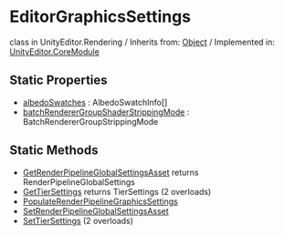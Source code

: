 # EditorGraphicsSettings
class in UnityEditor.Rendering
 / Inherits from: <a href="https://docs.unity3d.com/6000.0/Documentation/ScriptReference/Object.html">Object</a> / Implemented in: <a href="https://docs.unity3d.com/6000.0/Documentation/ScriptReference/UnityEditor.CoreModule.html">UnityEditor.CoreModule</a>

## Static Properties
- <a href="https://docs.unity3d.com/6000.0/Documentation/ScriptReference/EditorGraphicsSettings-albedoSwatches.html">albedoSwatches</a> : AlbedoSwatchInfo[]
- <a href="https://docs.unity3d.com/6000.0/Documentation/ScriptReference/EditorGraphicsSettings-batchRendererGroupShaderStrippingMode.html">batchRendererGroupShaderStrippingMode</a> : BatchRendererGroupStrippingMode

## Static Methods
- <a href="https://docs.unity3d.com/6000.0/Documentation/ScriptReference/EditorGraphicsSettings.GetRenderPipelineGlobalSettingsAsset.html">GetRenderPipelineGlobalSettingsAsset</a> returns RenderPipelineGlobalSettings
- <a href="https://docs.unity3d.com/6000.0/Documentation/ScriptReference/EditorGraphicsSettings.GetTierSettings.html">GetTierSettings</a> returns TierSettings (2 overloads)
- <a href="https://docs.unity3d.com/6000.0/Documentation/ScriptReference/EditorGraphicsSettings.PopulateRenderPipelineGraphicsSettings.html">PopulateRenderPipelineGraphicsSettings</a>
- <a href="https://docs.unity3d.com/6000.0/Documentation/ScriptReference/EditorGraphicsSettings.SetRenderPipelineGlobalSettingsAsset.html">SetRenderPipelineGlobalSettingsAsset</a>
- <a href="https://docs.unity3d.com/6000.0/Documentation/ScriptReference/EditorGraphicsSettings.SetTierSettings.html">SetTierSettings</a> (2 overloads)
